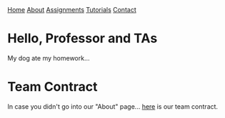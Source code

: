 <head>
<link rel="stylesheet" href="./myStyles.css">
</head>

<div class="top-navbar">
  <a class="top-navbar" href="./index.md">Home</a>
  <a class="top-navbar" href="./pages/about.md">About</a>
  <a class="top-navbar" href="./pages/assignments.md">Assignments</a>
  <a class="top-navbar" href="./pages/tutorials.md">Tutorials</a>
  <a class="top-navbar" href="./pages/contact.md">Contact</a>
</div>

# Hello, Professor and TAs
My dog ate my homework...

# Team Contract
In case you didn't go into our "About" page... [here](/docs/contract.pdf) is our team contract.
